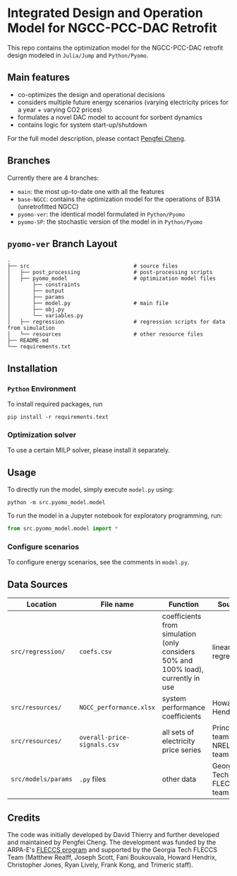 # Integrated Design and Operation Model for NGCC-PCC-DAC Retrofit

This repo contains the optimization model for the NGCC-PCC-DAC retrofit design modeled in `Julia/Jump` and `Python/Pyomo`.

## Main features
- co-optimizes the design and operational decisions
- considers multiple future energy scenarios (varying electricity prices for a year + varying CO2 prices)
- formulates a novel DAC model to account for sorbent dynamics
- contains logic for system start-up/shutdown

For the full model description, please contact [Pengfei Cheng](pengfeicheng@gatech.edu).

## Branches

Currently there are 4 branches:
- `main`: the most up-to-date one with all the features
- `base-NGCC`: contains the optimization model for the operations of B31A (unretrofitted NGCC)
- `pyomo-ver`: the identical model formulated in `Python/Pyomo`
- `pyomo-SP`: the stochastic version of the model in in `Python/Pyomo`

## `pyomo-ver` Branch Layout

```
.
├── src                                 # source files
│   ├── post_processing                 # post-processing scripts
│   ├── pyomo_model                     # optimization model files
│       ├── constraints
│       ├── output
│       ├── params
│       ├── model.py                    # main file
│       ├── obj.py
│       └── variables.py
│   ├── regression                      # regression scripts for data from simulation
│   └── resources                       # other resource files
├── README.md
└── requirements.txt
```

## Installation

### `Python` Environment
To install required packages, run
```shell
pip install -r requirements.text
```

### Optimization solver
To use a certain MILP solver, please install it separately.

## Usage

To directly run the model, simply execute `model.py` using:
```shell
python -m src.pyomo_model.model
```

To run the model in a Jupyter notebook for exploratory programming, run:
```Python
from src.pyomo_model.model import *
```

### Configure scenarios

To configure energy scenarios, see the comments in `model.py`.

## Data Sources

|Location|File name|Function|Source|
|---|---|---|---|
|`src/regression/`|`coefs.csv`|coefficients from simulation (only considers 50% and 100% load), currently in use|linear regression|
|`src/resources/`|`NGCC_performance.xlsx`|system performance coefficients|Howard Hendrix|
|`src/resources/`|`overall-price-signals.csv`|all sets of electricity price series|Princeton team and NREL team|
|`src/models/params`|`.py` files|other data|Georgia Tech FLECCS team|

## Credits

The code was initially developed by David Thierry and further developed and
maintained by Pengfei Cheng.
The development was funded by the ARPA-E's [FLECCS program](https://arpa-e.energy.gov/technologies/programs/fleccs)
and supported by the Georgia Tech FLECCS Team (Matthew Realff, Joseph Scott, Fani Boukouvala, Howard Hendrix,
Christopher Jones, Ryan Lively, Frank Kong, and Trimeric staff).
